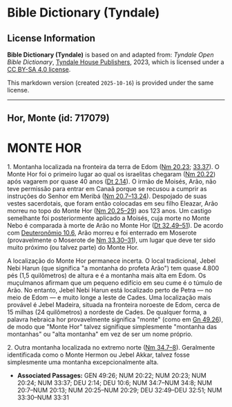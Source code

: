 # Bible Dictionary (Tyndale)

## License Information

**Bible Dictionary (Tyndale)** is based on and adapted from: _Tyndale Open Bible Dictionary_, [Tyndale House Publishers](https://tyndaleopenresources.com/), 2023, which is licensed under a [CC BY-SA 4.0 license](https://creativecommons.org/licenses/by-sa/4.0/legalcode.en).

This markdown version (created `2025-10-16`) is provided under the same license.



--------------------------------

## Hor, Monte (id: 717079)

MONTE HOR
=========

1\. Montanha localizada na fronteira da terra de Edom ([Nm 20\.23](https://ref.ly/Num20:23); [33\.37](https://ref.ly/Num33:37)). O Monte Hor foi o primeiro lugar ao qual os israelitas chegaram ([Nm 20\.22](https://ref.ly/Num20:22)) após vagarem por quase 40 anos ([Dt 2\.14](https://ref.ly/Deut2:14)). O irmão de Moisés, Arão, não teve permissão para entrar em Canaã porque se recusou a cumprir as instruções do Senhor em Meribá ([Nm 20\.7–13,24](https://ref.ly/Num20:7-Num20:13,Num20:24)). Despojado de suas vestes sacerdotais, que foram então colocadas em seu filho Eleazar, Arão morreu no topo do Monte Hor ([Nm 20\.25–29](https://ref.ly/Num20:25-Num20:29)) aos 123 anos. Um castigo semelhante foi posteriormente aplicado a Moisés, cuja morte no Monte Nebo é comparada à morte de Arão no Monte Hor ([Dt 32\.49–51](https://ref.ly/Deut32:49-Deut32:51)). De acordo com [Deuteronômio 10\.6](https://ref.ly/Deut10:6), Arão morreu e foi enterrado em Moserote (provavelmente o Moserote de [Nm 33\.30–31](https://ref.ly/Num33:30-Num33:31)), um lugar que deve ter sido muito próximo (ou talvez parte) do Monte Hor.

A localização do Monte Hor permanece incerta. O local tradicional, Jebel Nebi Harun (que significa "a montanha do profeta Arão") tem quase 4\.800 pés (1,5 quilômetros) de altura e é a montanha mais alta em Edom. Os muçulmanos afirmam que um pequeno edifício em seu cume é o túmulo de Arão. No entanto, Jebel Nebi Harun está localizado perto de Petra — no meio de Edom — e muito longe a leste de Cades. Uma localização mais provável é Jebel Madeira, situada na fronteira noroeste de Edom, cerca de 15 milhas (24 quilômetros) a nordeste de Cades. De qualquer forma, a palavra hebraica hor provavelmente significa "monte" (como em [Gn 49\.26](https://ref.ly/Gen49:26)), de modo que "Monte Hor" talvez signifique simplesmente "montanha das montanhas" ou "alta montanha" em vez de ser um nome próprio.

2\. Outra montanha localizada no extremo norte ([Nm 34\.7–8](https://ref.ly/Num34:7-Num34:8)). Geralmente identificada como o Monte Hermon ou Jebel Akkar, talvez fosse simplesmente uma montanha excepcionalmente alta.

* **Associated Passages:** GEN 49:26; NUM 20:22; NUM 20:23; NUM 20:24; NUM 33:37; DEU 2:14; DEU 10:6; NUM 34:7–NUM 34:8; NUM 20:7–NUM 20:13; NUM 20:25–NUM 20:29; DEU 32:49–DEU 32:51; NUM 33:30–NUM 33:31

